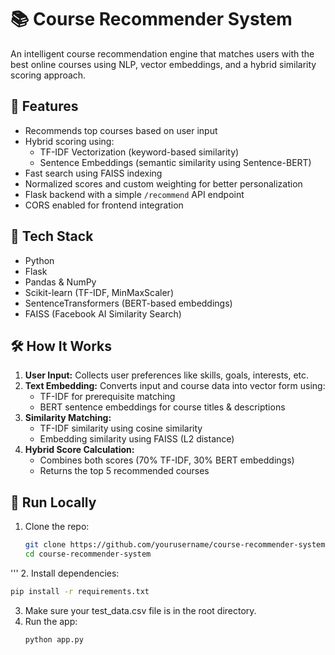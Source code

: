 # 📚 Course Recommender System

An intelligent course recommendation engine that matches users with the best online courses using NLP, vector embeddings, and a hybrid similarity scoring approach.

## 🚀 Features

- Recommends top courses based on user input
- Hybrid scoring using:
  - TF-IDF Vectorization (keyword-based similarity)
  - Sentence Embeddings (semantic similarity using Sentence-BERT)
- Fast search using FAISS indexing
- Normalized scores and custom weighting for better personalization
- Flask backend with a simple `/recommend` API endpoint
- CORS enabled for frontend integration

## 🧠 Tech Stack

- Python
- Flask
- Pandas & NumPy
- Scikit-learn (TF-IDF, MinMaxScaler)
- SentenceTransformers (BERT-based embeddings)
- FAISS (Facebook AI Similarity Search)

## 🛠 How It Works

1. **User Input:** Collects user preferences like skills, goals, interests, etc.
2. **Text Embedding:** Converts input and course data into vector form using:
   - TF-IDF for prerequisite matching
   - BERT sentence embeddings for course titles & descriptions
3. **Similarity Matching:**
   - TF-IDF similarity using cosine similarity
   - Embedding similarity using FAISS (L2 distance)
4. **Hybrid Score Calculation:**
   - Combines both scores (70% TF-IDF, 30% BERT embeddings)
   - Returns the top 5 recommended courses

## 🧪 Run Locally

1. Clone the repo:
   ```bash
   git clone https://github.com/yourusername/course-recommender-system.git
   cd course-recommender-system
'''
2. Install dependencies:
```bash
pip install -r requirements.txt
```
3. Make sure your test_data.csv file is in the root directory.
4. Run the app:
   ```bash
   python app.py
```
